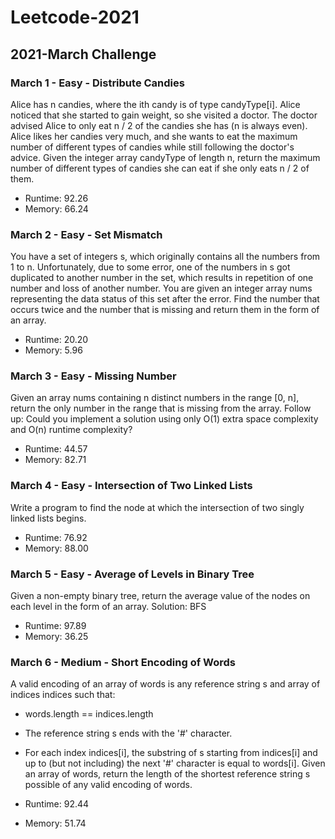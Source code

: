 # Leetcode-2021
## 2021-March Challenge

### March 1 - Easy - Distribute Candies
Alice has n candies, where the ith candy is of type candyType[i]. 
Alice noticed that she started to gain weight, so she visited a doctor.
The doctor advised Alice to only eat n / 2 of the candies she has (n is always even). 
Alice likes her candies very much, and she wants to eat the maximum number of different types of candies while still following the doctor's advice.
Given the integer array candyType of length n, return the maximum number of different types of candies she can eat if she only eats n / 2 of them.

- Runtime: 92.26
- Memory: 66.24

### March 2 - Easy -  Set Mismatch
You have a set of integers s, which originally contains all the numbers from 1 to n. Unfortunately, due to some error, one of the numbers in s got duplicated to another number in the set, which results in repetition of one number and loss of another number.
You are given an integer array nums representing the data status of this set after the error.
Find the number that occurs twice and the number that is missing and return them in the form of an array.

- Runtime: 20.20
- Memory: 5.96

### March 3 - Easy - Missing Number
Given an array nums containing n distinct numbers in the range [0, n], return the only number in the range that is missing from the array.
Follow up: Could you implement a solution using only O(1) extra space complexity and O(n) runtime complexity?

- Runtime: 44.57
- Memory: 82.71

### March 4 - Easy - Intersection of Two Linked Lists
Write a program to find the node at which the intersection of two singly linked lists begins.

- Runtime: 76.92
- Memory: 88.00

### March 5 - Easy - Average of Levels in Binary Tree
Given a non-empty binary tree, return the average value of the nodes on each level in the form of an array.
Solution: BFS

- Runtime: 97.89
- Memory: 36.25

### March 6 - Medium - Short Encoding of Words
A valid encoding of an array of words is any reference string s and array of indices indices such that:
  - words.length == indices.length
  - The reference string s ends with the '#' character.
  - For each index indices[i], the substring of s starting from indices[i] and up to (but not including) the next '#' character is equal to words[i].
Given an array of words, return the length of the shortest reference string s possible of any valid encoding of words.

- Runtime: 92.44
- Memory: 51.74

